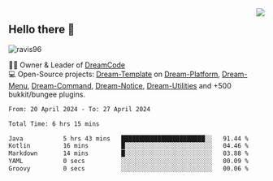 <img align='right' src="https://github-readme-stats.vercel.app/api?username=Ravis96&show_icons=true">

## Hello there 👋
<p align="left"> <img src="https://komarev.com/ghpvc/?username=ravis96&label=Profile%20views&color=0e75b6&style=flat" alt="ravis96" /> </p>

👨‍💻 Owner & Leader of [DreamCode](https://github.com/DreamPoland) <br>
💻 Open-Source projects: [Dream-Template](https://github.com/DreamPoland/dream-template) on [Dream-Platform](https://github.com/DreamPoland/dream-platform), [Dream-Menu](https://github.com/DreamPoland/dream-menu), [Dream-Command](https://github.com/DreamPoland/dream-command), [Dream-Notice](https://github.com/DreamPoland/dream-notice), [Dream-Utilities](https://github.com/DreamPoland/dream-utilities) and +500 bukkit/bungee plugins.

<!--START_SECTION:waka-->

```txt
From: 20 April 2024 - To: 27 April 2024

Total Time: 6 hrs 15 mins

Java           5 hrs 43 mins   ███████████████████████░░   91.44 %
Kotlin         16 mins         █░░░░░░░░░░░░░░░░░░░░░░░░   04.46 %
Markdown       14 mins         █░░░░░░░░░░░░░░░░░░░░░░░░   03.88 %
YAML           0 secs          ░░░░░░░░░░░░░░░░░░░░░░░░░   00.09 %
Groovy         0 secs          ░░░░░░░░░░░░░░░░░░░░░░░░░   00.06 %
```

<!--END_SECTION:waka-->
